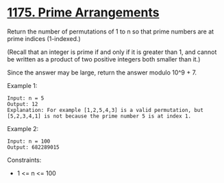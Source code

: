 # [1175. Prime Arrangements](https://leetcode.com/problems/prime-arrangements/)

Return the number of permutations of 1 to n so that prime numbers are at prime indices (1-indexed.)

(Recall that an integer is prime if and only if it is greater than 1, and cannot be written as a product of two positive integers both smaller than it.)

Since the answer may be large, return the answer modulo 10^9 + 7.

Example 1:

```text
Input: n = 5
Output: 12
Explanation: For example [1,2,5,4,3] is a valid permutation, but [5,2,3,4,1] is not because the prime number 5 is at index 1.
```

Example 2:

```text
Input: n = 100
Output: 682289015
```

Constraints:

- 1 <= n <= 100
